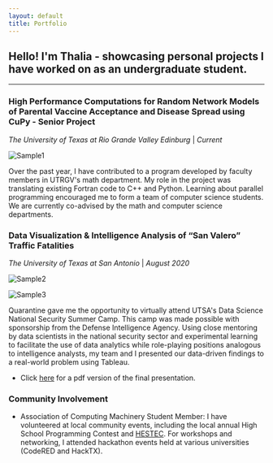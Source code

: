 ```yaml
---
layout: default
title: Portfolio
---
```


## Hello! I'm Thalia - showcasing personal projects I have worked on as an undergraduate student.

_________________

### **High Performance Computations for Random Network Models of Parental Vaccine Acceptance and Disease Spread using CuPy - Senior Project**

*The University of Texas at Rio Grande Valley Edinburg* | *Current*

![Sample1](https://raw.githubusercontent.com/thaliajuarez/resume/master/assets/capture-ern-data.png)

Over the past year, I have contributed to a program developed by faculty members in UTRGV's math department. My role in the project was translating existing Fortran code to C++ and Python. Learning about parallel programming encouraged me to form a team of computer science students. We are currently co-advised by the math and computer science departments.

### **Data Visualization & Intelligence Analysis of “San Valero” Traffic Fatalities**
*The University of Texas at San Antonio* | *August 2020*

![Sample2](https://raw.githubusercontent.com/thaliajuarez/resume/master/assets/aoe-crashes-map.PNG)

![Sample3](https://raw.githubusercontent.com/thaliajuarez/resume/master/assets/aoe-heat-map.PNG)

Quarantine gave me the opportunity to virtually attend UTSA's Data Science National Security Summer Camp. This camp was made possible with sponsorship from the Defense Intelligence Agency. Using close mentoring by data scientists in the national security sector and experimental learning to facilitate the use of data analytics while role-playing positions analogous to intelligence analysts, my team and I presented our data-driven findings to a real-world problem using Tableau.

* Click <a href="https://drive.google.com/file/d/1l5paDgV0XU5_QhhrN9EofznB8Jh2WaG8/view" target="_blank">here</a> for a pdf version of the final presentation.

### **Community Involvement**

* Association of Computing Machinery Student Member: I have volunteered at local community events, including the local annual High School Programming Contest and <a href="https://www.utrgv.edu/hestec/" target="_blank">HESTEC</a>. For workshops and networking, I attended hackathon events held at various universities (CodeRED and HackTX).
